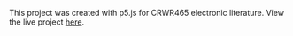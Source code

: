 This project was created with p5.js for CRWR465 electronic literature. View the live project [here](https://sdinesh01.github.io/pieces-of-true-crime/).
